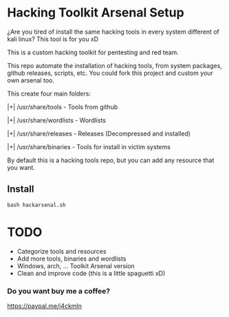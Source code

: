 # Hacking Toolkit Arsenal Setup

¿Are you tired of install the same hacking tools in every system different of kali linux? This tool is for you xD

This is a custom hacking toolkit for pentesting and red team.

This repo automate the installation of hacking tools, from system packages, github releases, scripts, etc.
You could fork this project and custom your own arsenal too.

This create four main folders:

  |+| /usr/share/tools - Tools from github

  |+| /usr/share/wordlists - Wordlists

  |+| /usr/share/releases - Releases (Decompressed and installed)

  |+| /usr/share/binaries - Tools for install in victim systems

By default this is a hacking tools repo, but you can add any resource that you want.

## Install
```
bash hackarsenal.sh
```

# TODO
* Categorize tools and resources
* Add more tools, binaries and wordlists
* Windows, arch, ... Toolkit Arsenal version
* Clean and improve code (this is a little spaguetti xD)

### Do you want buy me a coffee?
https://paypal.me/j4ckmln

